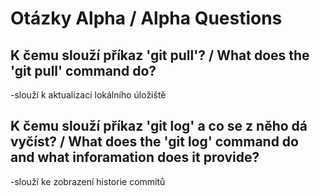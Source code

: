 # Otázky Alpha / Alpha Questions

## K čemu slouží příkaz 'git pull'? / What does the 'git pull' command do?
-slouží k aktualizaci lokálního úložiště
## K čemu slouží příkaz 'git log' a co se z něho dá vyčíst? / What does the 'git log' command do and what inforamation does it provide?
-slouží ke zobrazení historie commitů
